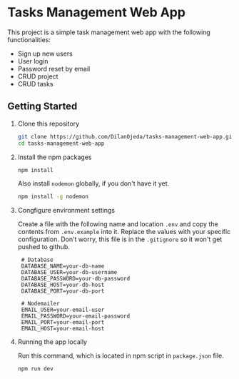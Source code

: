 # Tasks Management Web App

This project is a simple task management web app with the following functionalities:
  * Sign up new users
  * User login
  * Password reset by email
  * CRUD project
  * CRUD tasks
  
## Getting Started

1. Clone this repository

   ```bash
   git clone https://github.com/DilanOjeda/tasks-management-web-app.git
   cd tasks-management-web-app
   ```

2. Install the npm packages

   ```bash
   npm install
   ```

   Also install `nodemon` globally, if you don't have it yet.

   ```bash
   npm install -g nodemon
   ```

3. Congfigure environment settings

   Create a file with the following name and location `.env` and copy the contents from `.env.example` into it. Replace the values with your specific configuration. Don't worry, this file is in the `.gitignore` so it won't get pushed to github.

   ```javasscript
    # Database
    DATABASE_NAME=your-db-name
    DATABASE_USER=your-db-username 
    DATABASE_PASSWORD=your-db-password
    DATABASE_HOST=your-db-host
    DATABASE_PORT=your-db-port
    
    # Nodemailer 
    EMAIL_USER=your-email-user
    EMAIL_PASSWORD=your-email-password
    EMAIL_PORT=your-email-port
    EMAIL_HOST=your-email-host
   ```

4. Running the app locally

   Run this command, which is located in npm script in `package.json` file.

   ```bash
   npm run dev
